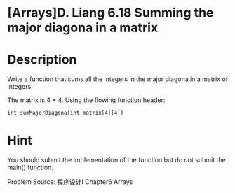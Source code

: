 # [Arrays]D. Liang 6.18 Summing the major diagona in a matrix

<!-- 1098. 6.18 Summing the major diagona in a matrix
Time Limit: 1sec Memory Limit:256MB  -->
# Description
Write a function that sums all the integers in the major diagona in a matrix of integers.

The matrix is 4 * 4. Using the flowing function header:
```
int sumMajorDiagona(int matrix[4][4])
```
# Hint
You should submit the implementation of the function but do not submit the main() function. 

Problem Source: 程序设计I Chapter6 Arrays
